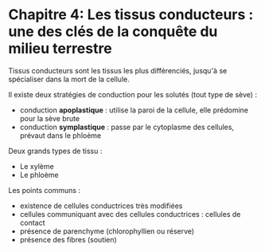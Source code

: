 # Chapitre 4: Les tissus conducteurs : une des clés de la conquête du milieu terrestre

Tissus conducteurs sont les tissus les plus différenciés, jusqu'à se spécialiser dans la mort de la cellule. 

Il existe deux stratégies de conduction pour les solutés (tout type de sève) :

* conduction **apoplastique** : utilise la paroi de la cellule, elle prédomine pour la sève brute
* conduction **symplastique** : passe par le cytoplasme des cellules, prévaut dans le phloème

Deux grands types de tissu :

* Le xylème
* Le phloème

Les points communs :

* existence de cellules conductrices très modifiées
* cellules communiquant avec des cellules conductrices : cellules de contact
* présence de parenchyme (chlorophyllien ou réserve)
* présence des fibres (soutien)

